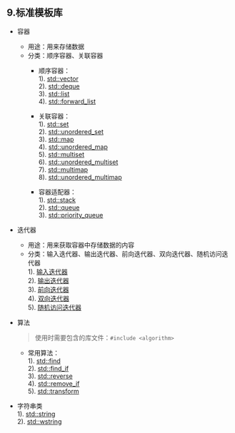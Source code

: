 ## 9.标准模板库
* 容器
    * 用途：用来存储数据
    * 分类：顺序容器、关联容器
        * 顺序容器：  
            1). [std::vector](./std::vector.md)  
            2). [std::deque](./std::deque.md)  
            3). [std::list](./std::list.md)  
            4). [std::forward_list](./std::forward_list.md)  
        
        * 关联容器：  
            1). [std::set](./std::set.md)  
            2). [std::unordered_set](./std::unordered_set.md)  
            3). [std::map](./std::map.md)  
            4). [std::unordered_map](./std::unordered_map.md)  
            5). [std::multiset](./std::multiset.md)  
            6). [std::unordered_multiset](std::unordered_multiset.md)  
            7). [std::multimap](./std::multimap.md)  
            8). [std::unordered_multimap](./std::unordered_multimap.md)  
        
        * 容器适配器：  
            1). [std::stack](./std::stack.md)  
            2). [std::queue](./std::queue.md)  
            3). [std::priority_queue](./std::queue.md)  

* 迭代器
    * 用途：用来获取容器中存储数据的内容
    * 分类：输入迭代器、输出迭代器、前向迭代器、双向迭代器、随机访问迭代器  
        1). [输入迭代器](./输入迭代器.md)  
        2). [输出迭代器](./输出迭代器.md)  
        3). [前向迭代器](./前向迭代器.md)  
        4). [双向迭代器](./双向迭代器.md)  
        5). [随机访问迭代器](./随机访问迭代器.md)  

* 算法
    > 使用时需要包含的库文件：`#include <algorithm>`

    * 常用算法：  
        1). [std::find](./std::find.md)  
        2). [std::find_if](./std::find_if.md)  
        3). [std::reverse](./std::reverse.md)  
        4). [std::remove_if](./std::remove_if.md)  
        5). [std::transform](./std::transform.md)  

* 字符串类  
    1). [std::string](./std::string.md)  
    2). [std::wstring](./std::wstring.md)  
